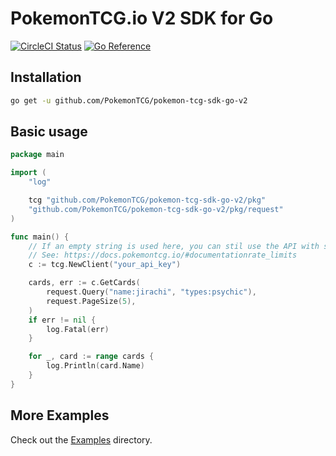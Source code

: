 # PokemonTCG.io V2 SDK for Go

[![CircleCI Status](https://circleci.com/gh/PokemonTCG/pokemon-tcg-sdk-go-v2.svg?style=shield)](https://github.com/PokemonTCG/pokemon-tcg-sdk-go-v2) [![Go Reference](https://pkg.go.dev/badge/github.com/PokemonTCG/pokemon-tcg-sdk-go-v2.svg)](https://pkg.go.dev/github.com/PokemonTCG/pokemon-tcg-sdk-go-v2)

## Installation
```sh
go get -u github.com/PokemonTCG/pokemon-tcg-sdk-go-v2
```

## Basic usage

```go
package main

import (
    "log"

    tcg "github.com/PokemonTCG/pokemon-tcg-sdk-go-v2/pkg"
    "github.com/PokemonTCG/pokemon-tcg-sdk-go-v2/pkg/request"
)

func main() {
    // If an empty string is used here, you can stil use the API with stricter limits.
    // See: https://docs.pokemontcg.io/#documentationrate_limits
    c := tcg.NewClient("your_api_key")

    cards, err := c.GetCards(
        request.Query("name:jirachi", "types:psychic"),
        request.PageSize(5),
    )
    if err != nil {
        log.Fatal(err)
    }

    for _, card := range cards {
        log.Println(card.Name)
    }
}
```

## More Examples

Check out the [Examples](https://github.com/PokemonTCG/pokemon-tcg-sdk-go-v2/tree/main/examples) directory.